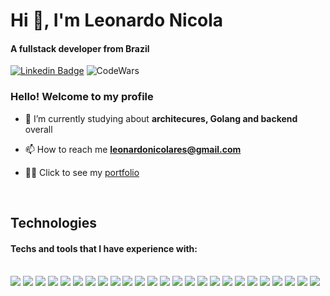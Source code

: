 <h1>Hi 👋, I'm Leonardo Nicola</h1>
<h4>A fullstack developer from Brazil</h4>

[![Linkedin Badge](https://img.shields.io/badge/-LinkedIn-5658dd?style=flat-square&logo=Linkedin&logoColor=white&link=https://www.linkedin.com/in/leonardonicola/)](https://www.linkedin.com/in/leonardonicola/) 
![CodeWars](https://www.codewars.com/users/leonardonicola/badges/micro)

  ### Hello! Welcome to my profile

- 🌱 I’m currently studying about **architecures, Golang and backend** overall

- 📫 How to reach me **leonardonicolares@gmail.com**

- 👨‍💻 Click to see my [portfolio](https://iamleonicola.com/)

<br/>

## Technologies
#### Techs and tools that I have experience with:

<div style="display: inline_block"><br>
  <img src="https://img.shields.io/badge/TypeScript-5658dd?style=flat-square&logo=TypeScript&logoColor=white"/>
  <img src="https://img.shields.io/badge/Javascript-5658dd?style=flat-square&logo=Javascript&logoColor=white"/>
  <img src="https://img.shields.io/badge/Go-5658dd?style=flat-square&logo=Go&logoColor=white"/>
  <img src="https://img.shields.io/badge/Vue.js-5658dd?style=flat-square&logo=Vue.js&logoColor=white"/>
  <img src="https://img.shields.io/badge/Nuxt-5658dd?style=flat-square&logo=Nuxt.js&logoColor=white"/>
  <img src="https://img.shields.io/badge/Next-5658dd?style=flat-square&logo=Next.js&logoColor=white"/>
  <img src="https://img.shields.io/badge/React-5658dd?style=flat-square&logo=React&logoColor=white"/>
  <img src="https://img.shields.io/badge/Tailwind%20CSS-5658dd?style=flat-square&logo=TailwindCSS&logoColor=white"/>
  <img src="https://img.shields.io/badge/Cypress-5658dd?style=flat-square&logo=Cypress&logoColor=white"/>
  <img src="https://img.shields.io/badge/Vitest-5658dd?style=flat-square&logo=Vitest&logoColor=white"/>
  <img src="https://img.shields.io/badge/Jest-5658dd?style=flat-square&logo=Jest&logoColor=white"/>
  <img src="https://img.shields.io/badge/Vue%20Test%20Utils-5658dd?style=flat-square&logo=Vue.js&logoColor=white"/>
  <img src="https://img.shields.io/badge/Testing%20Library-5658dd?style=flat-square&logo=TestingLibrary&logoColor=white"/>
  <img src="https://img.shields.io/badge/Docker-5658dd?style=flat-square&logo=Docker&logoColor=white"/>
  <img src="https://img.shields.io/badge/Express-5658dd?style=flat-square&logo=Express&logoColor=white"/>
  <img src="https://img.shields.io/badge/SQL-5658dd?style=flat-square&logo=SQL&logoColor=white"/>
  <img src="https://img.shields.io/badge/PostgreSQL-5658dd?style=flat-square&logo=PostgreSQL&logoColor=white"/>
  <img src="https://img.shields.io/badge/Redis-5658dd?style=flat-square&logo=Redis&logoColor=white"/>
  <img src="https://img.shields.io/badge/RabbitMQ-5658dd?style=flat-square&logo=RabbitMQ&logoColor=white"/>
  <img src="https://img.shields.io/badge/Prisma-5658dd?style=flat-square&logo=Prisma&logoColor=white"/>
  <img src="https://img.shields.io/badge/Fastify-5658dd?style=flat-square&logo=Fastify&logoColor=white"/>
  <img src="https://img.shields.io/badge/Nestjs-5658dd?style=flat-square&logo=Nestjs&logoColor=white"/>
  <img src="https://img.shields.io/badge/Nginx-5658dd?style=flat-square&logo=Nginx&logoColor=white"/>
  <img src="https://img.shields.io/badge/AWS-5658dd?style=flat-square&logo=Amazon-AWS&logoColor=white"/>
  <img src="https://img.shields.io/badge/Graphql-5658dd?style=flat-square&logo=Graphql&logoColor=white" />
</div>
